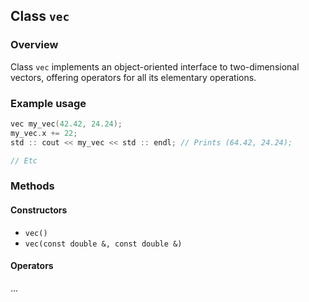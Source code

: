## Class `vec`

### Overview

Class `vec` implements an object-oriented interface to two-dimensional vectors, offering operators for all its elementary operations.

### Example usage

```c++
vec my_vec(42.42, 24.24);
my_vec.x += 22;
std :: cout << my_vec << std :: endl; // Prints (64.42, 24.24);

// Etc
```

### Methods

#### Constructors

 * `vec()`
 * `vec(const double &, const double &)`

#### Operators

...